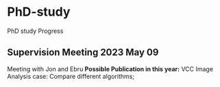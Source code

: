 # PhD-study
PhD study Progress 
## Supervision Meeting 2023 May 09
Meeting with Jon and Ebru
**Possible Publication in this year:** 
VCC Image Analysis case: Compare different algorithms; 

